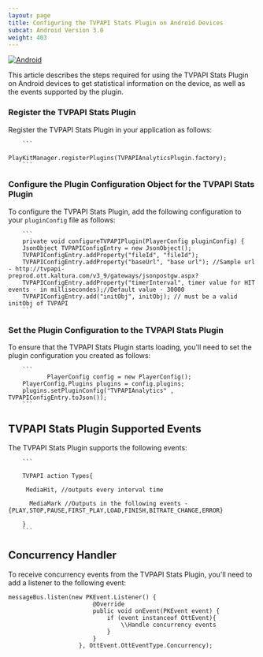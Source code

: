 ```yaml
---
layout: page
title: Configuring the TVPAPI Stats Plugin on Android Devices
subcat: Android Version 3.0
weight: 403
---
```


[![Android](https://img.shields.io/badge/Android-Supported-green.svg)](https://github.com/kaltura/player-sdk-native-ios)


This article describes the steps required for using the TVPAPI Stats Plugin on Android devices to get statistical information on the device, as well as the events supported by the plugin. 

### Register the TVPAPI Stats Plugin  

Register the TVPAPI Stats Plugin in your application as follows:

        ```
               PlayKitManager.registerPlugins(TVPAPIAnalyticsPlugin.factory);
        ```

### Configure the Plugin Configuration Object for the TVPAPI Stats Plugin 

To configure the TVPAPI Stats Plugin, add the following configuration to your `pluginConfig` file as follows:

        ```
        private void configureTVPAPIPlugin(PlayerConfig pluginConfig) {
        JsonObject TVPAPIConfigEntry = new JsonObject();
        TVPAPIConfigEntry.addProperty("fileId", "fileId");
        TVPAPIConfigEntry.addProperty("baseUrl", "base url"); //Sample url - http://tvpapi-     preprod.ott.kaltura.com/v3_9/gateways/jsonpostgw.aspx?
        TVPAPIConfigEntry.addProperty("timerInterval", timer value for HIT events - in millisecondes);//Default value - 30000
        TVPAPIConfigEntry.add("initObj", initObj); // must be a valid initObj of TVPAPI
        ```

### Set the Plugin Configuration to the TVPAPI Stats Plugin  

To ensure that the TVPAPI Stats Plugin starts loading, you'll need to set the plugin configuration you created as follows:

        ```
               PlayerConfig config = new PlayerConfig();
        PlayerConfig.Plugins plugins = config.plugins;
        plugins.setPluginConfig("TVPAPIAnalytics" , TVPAPIConfigEntry.toJson()); 
        ```

## TVPAPI Stats Plugin Supported Events  

The TVPAPI Stats Plugin supports the following events:

        ```

        TVPAPI action Types{

         MediaHit, //outputs every interval time
 
          MediaMark //Outputs in the following events - {PLAY,STOP,PAUSE,FIRST_PLAY,LOAD,FINISH,BITRATE_CHANGE,ERROR}
 
        }
        ```

## Concurrency Handler  

To receive concurrency events from the TVPAPI Stats Plugin, you'll need to add a listener to the following event:

```
messageBus.listen(new PKEvent.Listener() {
                        @Override
                        public void onEvent(PKEvent event) {
                            if (event instanceof OttEvent){
                                \\Handle concurrency events
                            }
                        }
                    }, OttEvent.OttEventType.Concurrency);
                    
```
